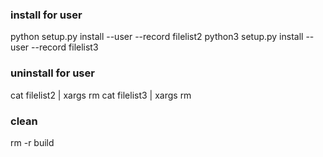### install for user
python setup.py install --user --record filelist2
python3 setup.py install --user --record filelist3

### uninstall for user
cat filelist2 | xargs rm
cat filelist3 | xargs rm

### clean
rm -r build
